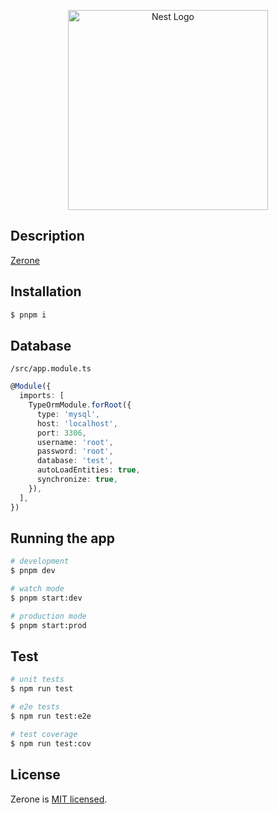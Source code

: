 <p align="center">
  <a href="https://zerone.top/" target="blank"><img src="https://zerone.top/images/logo/logo3.gif" width="320" alt="Nest Logo" /></a>
</p>

## Description

[Zerone](https://github.com/zeronejs/zerone)

## Installation

```bash
$ pnpm i
```

## Database
`/src/app.module.ts`
```ts
@Module({
  imports: [
    TypeOrmModule.forRoot({
      type: 'mysql',
      host: 'localhost',
      port: 3306,
      username: 'root',
      password: 'root',
      database: 'test',
      autoLoadEntities: true,
      synchronize: true,
    }),
  ],
})
```

## Running the app

```bash
# development
$ pnpm dev

# watch mode
$ pnpm start:dev

# production mode
$ pnpm start:prod
```

## Test

```bash
# unit tests
$ npm run test

# e2e tests
$ npm run test:e2e

# test coverage
$ npm run test:cov
```

## License

Zerone is [MIT licensed](LICENSE).
